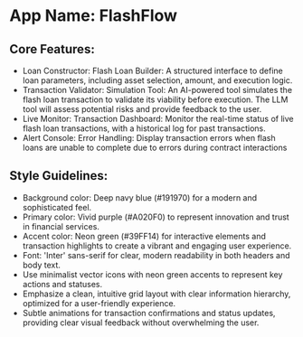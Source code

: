 # **App Name**: FlashFlow

## Core Features:

- Loan Constructor: Flash Loan Builder: A structured interface to define loan parameters, including asset selection, amount, and execution logic.
- Transaction Validator: Simulation Tool: An AI-powered tool simulates the flash loan transaction to validate its viability before execution. The LLM tool will assess potential risks and provide feedback to the user.
- Live Monitor: Transaction Dashboard: Monitor the real-time status of live flash loan transactions, with a historical log for past transactions.
- Alert Console: Error Handling: Display transaction errors when flash loans are unable to complete due to errors during contract interactions

## Style Guidelines:

- Background color: Deep navy blue (#191970) for a modern and sophisticated feel.
- Primary color: Vivid purple (#A020F0) to represent innovation and trust in financial services.
- Accent color: Neon green (#39FF14) for interactive elements and transaction highlights to create a vibrant and engaging user experience.
- Font: 'Inter' sans-serif for clear, modern readability in both headers and body text.
- Use minimalist vector icons with neon green accents to represent key actions and statuses.
- Emphasize a clean, intuitive grid layout with clear information hierarchy, optimized for a user-friendly experience.
- Subtle animations for transaction confirmations and status updates, providing clear visual feedback without overwhelming the user.
